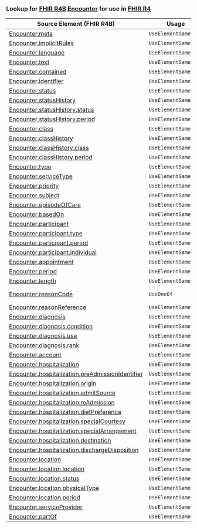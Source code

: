 ### Lookup for [FHIR R4B](https://hl7.org/fhir/R4B/) [Encounter](https://hl7.org/fhir/R4B/Encounter.html) for use in [FHIR R4](https://hl7.org/fhir/R4/)

| Source Element (FHIR R4B) | Usage | Target |
| -------------- | ----- | ------ |
| [Encounter.meta](https://hl7.org/fhir/R4B/Encounter.html#resource) | `UseElementSameName` | [Encounter.meta](https://hl7.org/fhir/R4/Encounter.html#resource) |
| [Encounter.implicitRules](https://hl7.org/fhir/R4B/Encounter.html#resource) | `UseElementSameName` | [Encounter.implicitRules](https://hl7.org/fhir/R4/Encounter.html#resource) |
| [Encounter.language](https://hl7.org/fhir/R4B/Encounter.html#resource) | `UseElementSameName` | [Encounter.language](https://hl7.org/fhir/R4/Encounter.html#resource) |
| [Encounter.text](https://hl7.org/fhir/R4B/Encounter.html#resource) | `UseElementSameName` | [Encounter.text](https://hl7.org/fhir/R4/Encounter.html#resource) |
| [Encounter.contained](https://hl7.org/fhir/R4B/Encounter.html#resource) | `UseElementSameName` | [Encounter.contained](https://hl7.org/fhir/R4/Encounter.html#resource) |
| [Encounter.identifier](https://hl7.org/fhir/R4B/Encounter.html#resource) | `UseElementSameName` | [Encounter.identifier](https://hl7.org/fhir/R4/Encounter.html#resource) |
| [Encounter.status](https://hl7.org/fhir/R4B/Encounter.html#resource) | `UseElementSameName` | [Encounter.status](https://hl7.org/fhir/R4/Encounter.html#resource) |
| [Encounter.statusHistory](https://hl7.org/fhir/R4B/Encounter.html#resource) | `UseElementSameName` | [Encounter.statusHistory](https://hl7.org/fhir/R4/Encounter.html#resource) |
| [Encounter.statusHistory.status](https://hl7.org/fhir/R4B/Encounter.html#resource) | `UseElementSameName` | [Encounter.statusHistory.status](https://hl7.org/fhir/R4/Encounter.html#resource) |
| [Encounter.statusHistory.period](https://hl7.org/fhir/R4B/Encounter.html#resource) | `UseElementSameName` | [Encounter.statusHistory.period](https://hl7.org/fhir/R4/Encounter.html#resource) |
| [Encounter.class](https://hl7.org/fhir/R4B/Encounter.html#resource) | `UseElementSameName` | [Encounter.class](https://hl7.org/fhir/R4/Encounter.html#resource) |
| [Encounter.classHistory](https://hl7.org/fhir/R4B/Encounter.html#resource) | `UseElementSameName` | [Encounter.classHistory](https://hl7.org/fhir/R4/Encounter.html#resource) |
| [Encounter.classHistory.class](https://hl7.org/fhir/R4B/Encounter.html#resource) | `UseElementSameName` | [Encounter.classHistory.class](https://hl7.org/fhir/R4/Encounter.html#resource) |
| [Encounter.classHistory.period](https://hl7.org/fhir/R4B/Encounter.html#resource) | `UseElementSameName` | [Encounter.classHistory.period](https://hl7.org/fhir/R4/Encounter.html#resource) |
| [Encounter.type](https://hl7.org/fhir/R4B/Encounter.html#resource) | `UseElementSameName` | [Encounter.type](https://hl7.org/fhir/R4/Encounter.html#resource) |
| [Encounter.serviceType](https://hl7.org/fhir/R4B/Encounter.html#resource) | `UseElementSameName` | [Encounter.serviceType](https://hl7.org/fhir/R4/Encounter.html#resource) |
| [Encounter.priority](https://hl7.org/fhir/R4B/Encounter.html#resource) | `UseElementSameName` | [Encounter.priority](https://hl7.org/fhir/R4/Encounter.html#resource) |
| [Encounter.subject](https://hl7.org/fhir/R4B/Encounter.html#resource) | `UseElementSameName` | [Encounter.subject](https://hl7.org/fhir/R4/Encounter.html#resource) |
| [Encounter.episodeOfCare](https://hl7.org/fhir/R4B/Encounter.html#resource) | `UseElementSameName` | [Encounter.episodeOfCare](https://hl7.org/fhir/R4/Encounter.html#resource) |
| [Encounter.basedOn](https://hl7.org/fhir/R4B/Encounter.html#resource) | `UseElementSameName` | [Encounter.basedOn](https://hl7.org/fhir/R4/Encounter.html#resource) |
| [Encounter.participant](https://hl7.org/fhir/R4B/Encounter.html#resource) | `UseElementSameName` | [Encounter.participant](https://hl7.org/fhir/R4/Encounter.html#resource) |
| [Encounter.participant.type](https://hl7.org/fhir/R4B/Encounter.html#resource) | `UseElementSameName` | [Encounter.participant.type](https://hl7.org/fhir/R4/Encounter.html#resource) |
| [Encounter.participant.period](https://hl7.org/fhir/R4B/Encounter.html#resource) | `UseElementSameName` | [Encounter.participant.period](https://hl7.org/fhir/R4/Encounter.html#resource) |
| [Encounter.participant.individual](https://hl7.org/fhir/R4B/Encounter.html#resource) | `UseElementSameName` | [Encounter.participant.individual](https://hl7.org/fhir/R4/Encounter.html#resource) |
| [Encounter.appointment](https://hl7.org/fhir/R4B/Encounter.html#resource) | `UseElementSameName` | [Encounter.appointment](https://hl7.org/fhir/R4/Encounter.html#resource) |
| [Encounter.period](https://hl7.org/fhir/R4B/Encounter.html#resource) | `UseElementSameName` | [Encounter.period](https://hl7.org/fhir/R4/Encounter.html#resource) |
| [Encounter.length](https://hl7.org/fhir/R4B/Encounter.html#resource) | `UseElementSameName` | [Encounter.length](https://hl7.org/fhir/R4/Encounter.html#resource) |
| [Encounter.reasonCode](https://hl7.org/fhir/R4B/Encounter.html#resource) | `UseOneOf` | [Encounter.reasonCode](https://hl7.org/fhir/R4/Encounter.html#resource)<br />[Encounter.reasonCode](https://hl7.org/fhir/R4/Encounter.html#resource) |
| [Encounter.reasonReference](https://hl7.org/fhir/R4B/Encounter.html#resource) | `UseElementSameName` | [Encounter.reasonReference](https://hl7.org/fhir/R4/Encounter.html#resource) |
| [Encounter.diagnosis](https://hl7.org/fhir/R4B/Encounter.html#resource) | `UseElementSameName` | [Encounter.diagnosis](https://hl7.org/fhir/R4/Encounter.html#resource) |
| [Encounter.diagnosis.condition](https://hl7.org/fhir/R4B/Encounter.html#resource) | `UseElementSameName` | [Encounter.diagnosis.condition](https://hl7.org/fhir/R4/Encounter.html#resource) |
| [Encounter.diagnosis.use](https://hl7.org/fhir/R4B/Encounter.html#resource) | `UseElementSameName` | [Encounter.diagnosis.use](https://hl7.org/fhir/R4/Encounter.html#resource) |
| [Encounter.diagnosis.rank](https://hl7.org/fhir/R4B/Encounter.html#resource) | `UseElementSameName` | [Encounter.diagnosis.rank](https://hl7.org/fhir/R4/Encounter.html#resource) |
| [Encounter.account](https://hl7.org/fhir/R4B/Encounter.html#resource) | `UseElementSameName` | [Encounter.account](https://hl7.org/fhir/R4/Encounter.html#resource) |
| [Encounter.hospitalization](https://hl7.org/fhir/R4B/Encounter.html#resource) | `UseElementSameName` | [Encounter.hospitalization](https://hl7.org/fhir/R4/Encounter.html#resource) |
| [Encounter.hospitalization.preAdmissionIdentifier](https://hl7.org/fhir/R4B/Encounter.html#resource) | `UseElementSameName` | [Encounter.hospitalization.preAdmissionIdentifier](https://hl7.org/fhir/R4/Encounter.html#resource) |
| [Encounter.hospitalization.origin](https://hl7.org/fhir/R4B/Encounter.html#resource) | `UseElementSameName` | [Encounter.hospitalization.origin](https://hl7.org/fhir/R4/Encounter.html#resource) |
| [Encounter.hospitalization.admitSource](https://hl7.org/fhir/R4B/Encounter.html#resource) | `UseElementSameName` | [Encounter.hospitalization.admitSource](https://hl7.org/fhir/R4/Encounter.html#resource) |
| [Encounter.hospitalization.reAdmission](https://hl7.org/fhir/R4B/Encounter.html#resource) | `UseElementSameName` | [Encounter.hospitalization.reAdmission](https://hl7.org/fhir/R4/Encounter.html#resource) |
| [Encounter.hospitalization.dietPreference](https://hl7.org/fhir/R4B/Encounter.html#resource) | `UseElementSameName` | [Encounter.hospitalization.dietPreference](https://hl7.org/fhir/R4/Encounter.html#resource) |
| [Encounter.hospitalization.specialCourtesy](https://hl7.org/fhir/R4B/Encounter.html#resource) | `UseElementSameName` | [Encounter.hospitalization.specialCourtesy](https://hl7.org/fhir/R4/Encounter.html#resource) |
| [Encounter.hospitalization.specialArrangement](https://hl7.org/fhir/R4B/Encounter.html#resource) | `UseElementSameName` | [Encounter.hospitalization.specialArrangement](https://hl7.org/fhir/R4/Encounter.html#resource) |
| [Encounter.hospitalization.destination](https://hl7.org/fhir/R4B/Encounter.html#resource) | `UseElementSameName` | [Encounter.hospitalization.destination](https://hl7.org/fhir/R4/Encounter.html#resource) |
| [Encounter.hospitalization.dischargeDisposition](https://hl7.org/fhir/R4B/Encounter.html#resource) | `UseElementSameName` | [Encounter.hospitalization.dischargeDisposition](https://hl7.org/fhir/R4/Encounter.html#resource) |
| [Encounter.location](https://hl7.org/fhir/R4B/Encounter.html#resource) | `UseElementSameName` | [Encounter.location](https://hl7.org/fhir/R4/Encounter.html#resource) |
| [Encounter.location.location](https://hl7.org/fhir/R4B/Encounter.html#resource) | `UseElementSameName` | [Encounter.location.location](https://hl7.org/fhir/R4/Encounter.html#resource) |
| [Encounter.location.status](https://hl7.org/fhir/R4B/Encounter.html#resource) | `UseElementSameName` | [Encounter.location.status](https://hl7.org/fhir/R4/Encounter.html#resource) |
| [Encounter.location.physicalType](https://hl7.org/fhir/R4B/Encounter.html#resource) | `UseElementSameName` | [Encounter.location.physicalType](https://hl7.org/fhir/R4/Encounter.html#resource) |
| [Encounter.location.period](https://hl7.org/fhir/R4B/Encounter.html#resource) | `UseElementSameName` | [Encounter.location.period](https://hl7.org/fhir/R4/Encounter.html#resource) |
| [Encounter.serviceProvider](https://hl7.org/fhir/R4B/Encounter.html#resource) | `UseElementSameName` | [Encounter.serviceProvider](https://hl7.org/fhir/R4/Encounter.html#resource) |
| [Encounter.partOf](https://hl7.org/fhir/R4B/Encounter.html#resource) | `UseElementSameName` | [Encounter.partOf](https://hl7.org/fhir/R4/Encounter.html#resource) |
